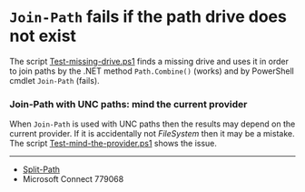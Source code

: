 # `Join-Path` fails if the path drive does not exist

The script [Test-missing-drive.ps1](Test-missing-drive.ps1) finds a missing drive and uses it in order
to join paths by the .NET method `Path.Combine()` (works) and by PowerShell
cmdlet `Join-Path` (fails).

### Join-Path with UNC paths: mind the current provider

When `Join-Path` is used with UNC paths then the results may depend on the
current provider. If it is accidentally not *FileSystem* then it may be a
mistake. The script [Test-mind-the-provider.ps1](Test-mind-the-provider.ps1) shows the issue.

---

- [Split-Path](../Split-Path)
- Microsoft Connect 779068

